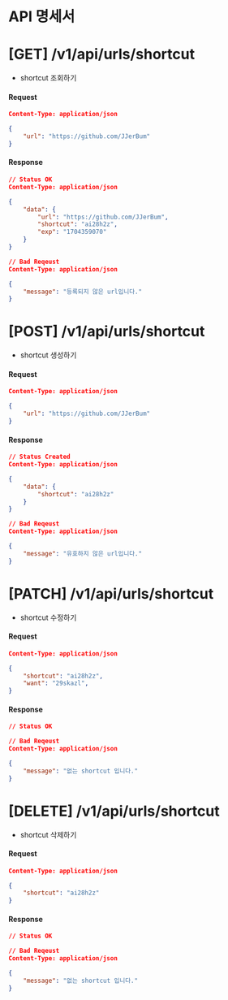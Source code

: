 # API 명세서

# [GET] /v1/api/urls/shortcut
- shortcut 조회하기 

#### Request 
```json
Content-Type: application/json

{
    "url": "https://github.com/JJerBum"
}
```

#### Response 
```json
// Status OK
Content-Type: application/json

{
    "data": {
        "url": "https://github.com/JJerBum",
        "shortcut": "ai28h2z", 
        "exp": "1704359070"   
    }
}
```

```json
// Bad Reqeust
Content-Type: application/json

{
    "message": "등록되지 않은 url입니다."
}
```

# [POST] /v1/api/urls/shortcut
- shortcut 생성하기

#### Request 
```json
Content-Type: application/json

{
    "url": "https://github.com/JJerBum"
}
```

#### Response 
```json
// Status Created
Content-Type: application/json

{
    "data": {
        "shortcut": "ai28h2z"    
    }
}
```

```json
// Bad Reqeust
Content-Type: application/json

{
    "message": "유효하지 않은 url입니다."
}
```

# [PATCH] /v1/api/urls/shortcut
- shortcut 수정하기

#### Request 
```json
Content-Type: application/json

{
    "shortcut": "ai28h2z",
    "want": "29skazl",
}
```

#### Response 

```json
// Status OK
```

```json
// Bad Reqeust
Content-Type: application/json

{
    "message": "없는 shortcut 입니다."
}
```


# [DELETE] /v1/api/urls/shortcut
- shortcut 삭제하기

#### Request 
```json
Content-Type: application/json

{
    "shortcut": "ai28h2z"
}
```

#### Response 
```json
// Status OK
```

```json
// Bad Reqeust
Content-Type: application/json

{
    "message": "없는 shortcut 입니다."
}
```